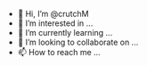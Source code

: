 - 👋 Hi, I’m @crutchM
- 👀 I’m interested in ...
- 🌱 I’m currently learning ...
- 💞️ I’m looking to collaborate on ...
- 📫 How to reach me ...

<!---
crutchM/crutchM is a ✨ special ✨ repository because its `README.md` (this file) appears on your GitHub profile.
You can click the Preview link to take a look at your changes.
--->
